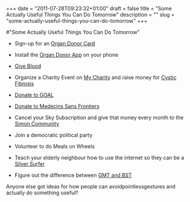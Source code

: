 +++
date = "2011-07-28T09:23:32+01:00"
draft = false
title = "Some Actually Useful Things You Can Do Tomorrow"
description = ""
slug = "some-actually-useful-things-you-can-do-tomorrow"
+++

#"Some Actually Useful Things You Can Do Tomorrow"


 <ul><li>Sign-up for an <a href="http://www.ika.ie/index.php?option=com_facileforms&amp;Itemid=50">Organ Donor Card</a><p /></li><li>Install the <a href="http://www.ika.ie/index.php?option=content&amp;task=view&amp;id=165">Organ Donor App</a> on your phone<p /> </li><li><a href="http://giveblood.ie/">Give Blood</a><p /></li><li>Organize a Charity Event on <a href="http://www.mycharity.ie/">My Charity</a> and raise money for <a href="http://www.cfireland.ie/">Cystic Fibrosis</a><p /> </li><li><a href="http://www.goal.ie/">Donate to GOAL</a><p /></li><li><a href="http://www.msf.ie/">Donate to Medecins Sans Frontiers</a><p /></li><li>Cancel your Sky Subscription and give that money every month to the <a href="http://www.simon.ie/index.php?page=home">Simon Community</a><p /> </li><li>Join a democratic political party<p /></li><li>Volunteer to do Meals on Wheels<p /></li><li>Teach your elderly neighbour how to use the internet so they can be a <a href="http://www.irishtimes.com/newspaper/breaking/2011/0727/breaking39.html">Silver Surfer</a><p /> </li><li>Figure out the difference between <a href="http://wwp.greenwichmeantime.com/time-zone/europe/uk/time/british-summer-time/">GMT and BST</a></li></ul><p /><div>Anyone else got ideas for how people can avoidpointlessgestures and actually do something useful?</div>
 
